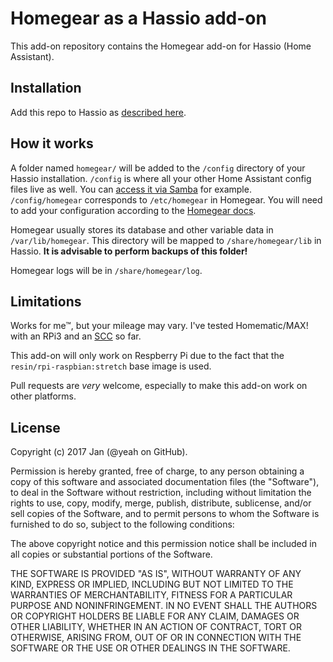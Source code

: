 # Homegear as a Hassio add-on

This add-on repository contains the Homegear add-on for Hassio (Home Assistant).

## Installation

Add this repo to Hassio as [described here](https://home-assistant.io/hassio/installing_third_party_addons/).

## How it works

A folder named `homegear/` will be added to the `/config` directory of your Hassio installation. `/config` is where all your other Home Assistant config files live as well. You can [access it via Samba](https://home-assistant.io/addons/samba/) for example. `/config/homegear` corresponds to `/etc/homegear` in Homegear. You will need to add your configuration according to the [Homegear docs](https://doc.homegear.eu/data/homegear/configuration.html).

Homegear usually stores its database and other variable data in `/var/lib/homegear`. This directory will be mapped to `/share/homegear/lib` in Hassio. **It is advisable to perform backups of this folder!**

Homegear logs will be in `/share/homegear/log`.

## Limitations

Works for me™, but your mileage may vary. I've tested Homematic/MAX! with an RPi3 and an [SCC](http://busware.de/tiki-index.php?page=SCC) so far.

This add-on will only work on Respberry Pi due to the fact that the `resin/rpi-raspbian:stretch` base image is used.

Pull requests are *very* welcome, especially to make this add-on work on other platforms.

## License

Copyright (c) 2017 Jan (@yeah on GitHub).

Permission is hereby granted, free of charge, to any person obtaining
a copy of this software and associated documentation files (the
"Software"), to deal in the Software without restriction, including
without limitation the rights to use, copy, modify, merge, publish,
distribute, sublicense, and/or sell copies of the Software, and to
permit persons to whom the Software is furnished to do so, subject to
the following conditions:

The above copyright notice and this permission notice shall be
included in all copies or substantial portions of the Software.

THE SOFTWARE IS PROVIDED "AS IS", WITHOUT WARRANTY OF ANY KIND,
EXPRESS OR IMPLIED, INCLUDING BUT NOT LIMITED TO THE WARRANTIES OF
MERCHANTABILITY, FITNESS FOR A PARTICULAR PURPOSE AND
NONINFRINGEMENT. IN NO EVENT SHALL THE AUTHORS OR COPYRIGHT HOLDERS BE
LIABLE FOR ANY CLAIM, DAMAGES OR OTHER LIABILITY, WHETHER IN AN ACTION
OF CONTRACT, TORT OR OTHERWISE, ARISING FROM, OUT OF OR IN CONNECTION
WITH THE SOFTWARE OR THE USE OR OTHER DEALINGS IN THE SOFTWARE.
